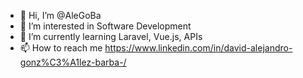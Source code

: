 - 👋 Hi, I’m @AleGoBa
- 👀 I’m interested in Software Development
- 🌱 I’m currently learning Laravel, Vue.js, APIs
- 📫 How to reach me https://www.linkedin.com/in/david-alejandro-gonz%C3%A1lez-barba-/

